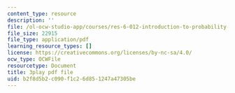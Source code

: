 ```yaml
---
content_type: resource
description: ''
file: /ol-ocw-studio-app/courses/res-6-012-introduction-to-probability-spring-2018/b2f8d5b2c090f1c26d851247a47305be_GDJFLfmyb20.pdf
file_size: 22915
file_type: application/pdf
learning_resource_types: []
license: https://creativecommons.org/licenses/by-nc-sa/4.0/
ocw_type: OCWFile
resourcetype: Document
title: 3play pdf file
uid: b2f8d5b2-c090-f1c2-6d85-1247a47305be
---
```

